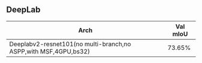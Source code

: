 
## DeepLab


Arch | Val mIoU
------------ | -------------
Deeplabv2-resnet101(no multi-branch,no ASPP,with MSF,4GPU,bs32) | 73.65%


